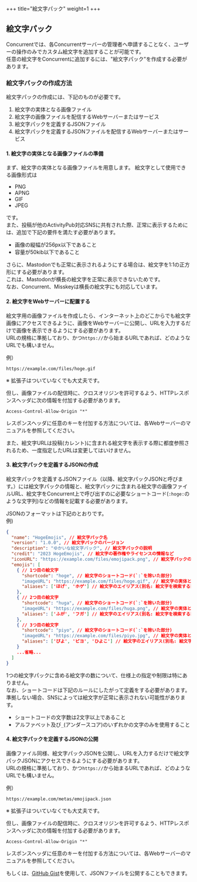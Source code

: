 +++
title="絵文字パック"
weight=1
+++

## 絵文字パック
Concurrentでは、各Concurrentサーバーの管理者へ申請することなく、ユーザーの操作のみでカスタム絵文字を追加することが可能です。  
任意の絵文字をConcurrentに追加するには、"絵文字パック"を作成する必要があります。

### 絵文字パックの作成方法
絵文字パックの作成には、下記のものが必要です。
1. 絵文字の実体となる画像ファイル
2. 絵文字の画像ファイルを配信するWebサーバーまたはサービス
3. 絵文字パックを定義するJSONファイル
4. 絵文字パックを定義するJSONファイルを配信するWebサーバーまたはサービス

#### 1. 絵文字の実体となる画像ファイルの準備
まず、絵文字の実体となる画像ファイルを用意します。
絵文字として使用できる画像形式は

- PNG
- APNG
- GIF
- JPEG

です。  
また、投稿が他のActivityPub対応SNSに共有された際、正常に表示するためには、追加で下記の要件を満たす必要があります。

- 画像の縦幅が256px以下であること
- 容量が50kib以下であること

さらに、Mastodonでも正常に表示されるようにする場合は、絵文字を1:1の正方形にする必要があります。  
これは、Mastodonが横長の絵文字を正常に表示できないためです。  
なお、Concurrent、Misskeyは横長の絵文字にも対応しています。

#### 2. 絵文字をWebサーバーに配置する
絵文字用の画像ファイルを作成したら、インターネット上のどこからでも絵文字画像にアクセスできるように、画像をWebサーバーに公開し、URLを入力するだけで画像を表示できるようにする必要があります。  
URLの規格に準拠しており、かつ`https://`から始まるURLであれば、どのようなURLでも構いません。

例）
```
https://example.com/files/hoge.gif
```
※ 拡張子はついていなくでも大丈夫です。

但し、画像ファイルの配信時に、クロスオリジンを許可するよう、HTTPレスポンスヘッダに次の情報を付加する必要があります。

```
Access-Control-Allow-Origin "*"
```

レスポンスヘッダに任意のキーを付加する方法については、各Webサーバーのマニュアルを参照してください。

また、絵文字URLは投稿(カレント)に含まれる絵文字を表示する際に都度参照されるため、一度指定したURLは変更してはいけません。

#### 3. 絵文字パックを定義するJSONの作成
絵文字パックを定義するJSONファイル（以降、絵文字パックJSONと呼びます。）には絵文字パックの情報と、絵文字パックに含まれる絵文字の画像ファイルURL、絵文字をConcurrent上で呼び出すのに必要なショートコード(`:hoge:`のような文字列)などの情報を記載する必要があります。

JSONのフォーマットは下記のとおりです。  
例)
```JSON
{
  "name": "HogeEmojis", // 絵文字パック名
  "version": "1.0.0", // 絵文字パックのバージョン
  "description": "ゆかいな絵文字パック", // 絵文字パックの説明
  "credit": "2023 HogeEmojis", // 絵文字の著作権やライセンスの情報など 
  "iconURL": "https://example.com/files/emojipack.png", // 絵文字パックのアイコン
  "emojis": [
    { // 1つ目の絵文字
      "shortcode": "hoge", // 絵文字のショートコード(`:`を除いた部分)
      "imageURL": "https://example.com/files/hoge.gif", // 絵文字の実体となる画像ファイル
      "aliases": ['ほげ', 'ホゲ'] // 絵文字のエイリアス(別名: 絵文字を検索する際のキーワード)
    },
    { // 2つ目の絵文字
      "shortcode": "huga", // 絵文字のショートコード(`:`を除いた部分)
      "imageURL": "https://example.com/files/huga.png", // 絵文字の実体となる画像ファイル
      "aliases": ['ふが', 'フガ'] // 絵文字のエイリアス(別名: 絵文字を検索する際のキーワード)
    },
    { // 3つ目の絵文字
      "shortcode": "piyo", // 絵文字のショートコード(`:`を除いた部分)
      "imageURL": "https://example.com/files/piyo.jpg", // 絵文字の実体となる画像ファイル
      "aliases": ['ぴよ', 'ピヨ', 'ひよこ'] // 絵文字のエイリアス(別名: 絵文字を検索する際のキーワード)
    }
    ...省略...
  ]
}
```

1つの絵文字パックに含める絵文字の数について、仕様上の指定や制限は特にありません。  
なお、ショートコードは下記のルールにしたがって定義をする必要があります。 準拠しない場合、SNSによっては絵文字が正常に表示されない可能性があります。
- ショートコードの文字数は2文字以上であること
- アルファベット及び`_`(アンダースコア)のいずれかの文字のみを使用すること

####  4. 絵文字パックを定義するJSONの公開
画像ファイル同様、絵文字パックJSONを公開し、URLを入力するだけで絵文字パックJSONにアクセスできるようにする必要があります。  
URLの規格に準拠しており、かつ`https://`から始まるURLであれば、どのようなURLでも構いません。

例）
```
https://example.com/metas/emojipack.json
```
※ 拡張子はついていなくでも大丈夫です。

但し、画像ファイルの配信時に、クロスオリジンを許可するよう、HTTPレスポンスヘッダに次の情報を付加する必要があります。

```
Access-Control-Allow-Origin "*"
```

レスポンスヘッダに任意のキーを付加する方法については、各Webサーバーのマニュアルを参照してください。

もしくは、[GitHub Gist](https://gist.github.com/starred)を使用して、JSONファイルを公開することもできます。